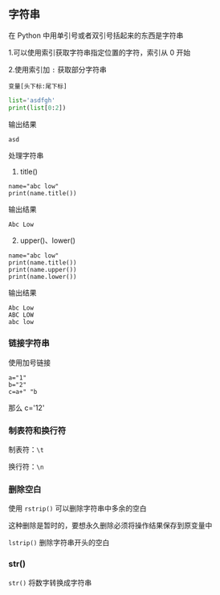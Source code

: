 ## 字符串

在 Python 中用单引号或者双引号括起来的东西是字符串

1.可以使用索引获取字符串指定位置的字符，索引从 0 开始

2.使用索引加 `:` 获取部分字符串

`变量[头下标:尾下标]`

```py
list='asdfgh'
print(list[0:2])
```

输出结果

```
asd
```

处理字符串

1. title()

```
name="abc low"
print(name.title())
```

输出结果

```
Abc Low
```

2. upper()、lower()

```
name="abc low"
print(name.title())
print(name.upper())
print(name.lower())
```

输出结果

```
Abc Low
ABC LOW
abc low
```

### 链接字符串

使用加号链接

```
a="1"
b="2"
c=a+" "b
```
那么 c='12'

### 制表符和换行符

制表符：`\t`

换行符：`\n`

### 删除空白

使用 `rstrip()` 可以删除字符串中多余的空白

这种删除是暂时的，要想永久删除必须将操作结果保存到原变量中

`lstrip()` 删除字符串开头的空白

### str()

`str()` 将数字转换成字符串